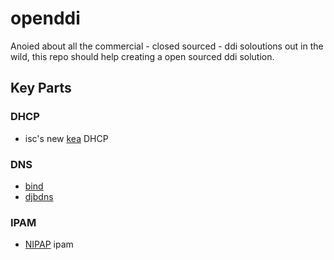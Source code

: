 # openddi

Anoied about all the commercial - closed sourced - ddi soloutions out in the wild, this repo should help creating a open sourced ddi solution.

## Key Parts
### DHCP
- isc's new [kea](http://kea.isc.org/wiki) DHCP

### DNS
- [bind](https://www.isc.org/downloads/bind/)
- [djbdns](https://cr.yp.to/djbdns.html)

### IPAM
- [NIPAP](http://spritelink.github.io/NIPAP/) ipam
